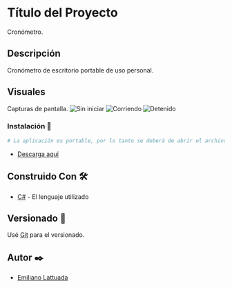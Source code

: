 # Título del Proyecto

Cronómetro.

## Descripción

Cronómetro de escritorio portable de uso personal.

## Visuales

Capturas de pantalla.
![Sin iniciar](https://github.com/emylattuada/Stopwatch/assets/115059905/3c2c82a2-6ad1-4328-a68d-30217b2deee2)
![Corriendo](https://github.com/emylattuada/Stopwatch/assets/115059905/d7b10605-9a35-4a84-a45d-19d0af5ad62f)
![Detenido](https://github.com/emylattuada/Stopwatch/assets/115059905/eb7af71d-b647-46f7-a1e6-990af5c2c234)

### Instalación 🔧

```bash
# La aplicación es portable, por lo tanto se deberá de abrir el archivo .exe para poder hacer uso de este.

```
- [Descarga aquí](https://app.box.com/file/1444828989411)

## Construido Con 🛠️

- [C#](https://dotnet.microsoft.com/es-es/languages/csharp) - El lenguaje utilizado

## Versionado 📌

Usé [Git](https://git-scm.com) para el versionado. 

## Autor ✒️

- [Emiliano Lattuada](https://github.com/emylattuada)

